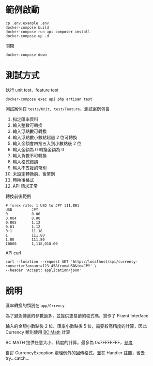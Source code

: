 # 範例啟動
```shell
cp .env.example .env
docker-compose build
docker-compose run api composer install
docker-compose up -d
```

關閉
```
docker-compose down
```

# 測試方式
執行 unit test、feature test
```shell
docker-compose exec api php artisan test
```

測試案例在 `tests/Unit`、`test/Feature`，測試案例包含
1. 指定匯率資料
2. 輸入整數可轉換
3. 輸入浮點數可轉換
4. 輸入浮點數小數點超過 2 位可轉換
5. 輸入金額會四捨五入到小數點後 2 位
6. 輸入金額為 0 轉換金額為 0
7. 輸入負數不可轉換
8. 輸入格式錯誤
9. 輸入不支援的幣別
10. 未設定轉換前、後幣別
11. 轉換後格式
12. API 請求正常

轉換前後範例
```
# forex rate: 1 USD to JPY 111.801
USD         JPY
0           0.00
0.004       0.00
0.005       1.12
0.01        1.12
0.1         11.18
1           111.80
1.00        111.80
10000       1,118,010.00
```

API curl
```shell
curl --location --request GET 'http://localhost/api/currency-converter?amount=123.45&from=USD&to=JPY' \
--header 'Accept: application/json'
```

# 說明
匯率轉換的類別在 `app/Crrency`

為了避免傳遞的參數過多，並提供更易讀的程式碼，實作了 Fluent Interface

輸入的金額小數點後 2 位、匯率小數點後 5 位，需要較高精度的計算，因此 Currency 類別使用 [BC Math](https://www.php.net/manual/en/book.bc.php) 計算

BC MATH 提供任意大小、精度的計算，最多為 0x7FFFFFFF，[參考](https://www.php.net/manual/en/intro.bc.php)

自訂 CurrencyException 處理例外的回傳格式，並在 Handler 註冊，省去 try...catch...
